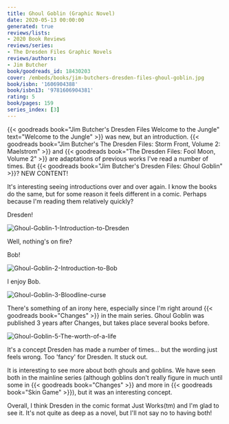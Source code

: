 ```yaml
---
title: Ghoul Goblin (Graphic Novel)
date: 2020-05-13 00:00:00
generated: true
reviews/lists:
- 2020 Book Reviews
reviews/series:
- The Dresden Files Graphic Novels
reviews/authors:
- Jim Butcher
book/goodreads_id: 18430203
cover: /embeds/books/jim-butchers-dresden-files-ghoul-goblin.jpg
book/isbn: '1606904388'
book/isbn13: '9781606904381'
rating: 5
book/pages: 159
series_index: [3]
---
```

{{< goodreads book="Jim Butcher's Dresden Files Welcome to the Jungle" text="Welcome to the Jungle" >}} was new, but an introduction. {{< goodreads book="Jim Butcher's The Dresden Files: Storm Front, Volume 2: Maelstrom" >}} and {{< goodreads book="The Dresden Files: Fool Moon, Volume 2" >}} are adaptations of previous works I've read a number of times. But {{< goodreads book="Jim Butcher's Dresden Files: Ghoul Goblin" >}}? NEW CONTENT!  

It's interesting seeing introductions over and over again. I know the books do the same, but for some reason it feels different in a comic. Perhaps because I'm reading them relatively quickly?  

<!--more-->

Dresden!  

![Ghoul-Goblin-1-Introduction-to-Dresden](/embeds/books/attachments/ghoul-goblin-1-introduction-to-dresden.png)  

Well, nothing's on fire?  

Bob!  

![Ghoul-Goblin-2-Introduction-to-Bob](/embeds/books/attachments/ghoul-goblin-2-introduction-to-bob.png)  

I enjoy Bob.  

![Ghoul-Goblin-3-Bloodline-curse](/embeds/books/attachments/ghoul-goblin-3-bloodline-curse.png)  

There's something of an irony here, especially since I'm right around {{< goodreads book="Changes" >}} in the main series. Ghoul Goblin was published 3 years after Changes, but takes place several books before.  

![Ghoul-Goblin-5-The-worth-of-a-life](/embeds/books/attachments/ghoul-goblin-5-the-worth-of-a-life.png)  

It's a concept Dresden has made a number of times... but the wording just feels wrong. Too 'fancy' for Dresden. It stuck out.  

It is interesting to see more about both ghouls and goblins. We have seen both in the mainline series (although goblins don't really figure in much until some in {{< goodreads book="Changes" >}} and more in {{< goodreads book="Skin Game" >}}), but it was an interesting concept.  

Overall, I think Dresden in the comic format Just Works(tm) and I'm glad to see it. It's not quite as deep as a novel, but I'll not say no to having both!